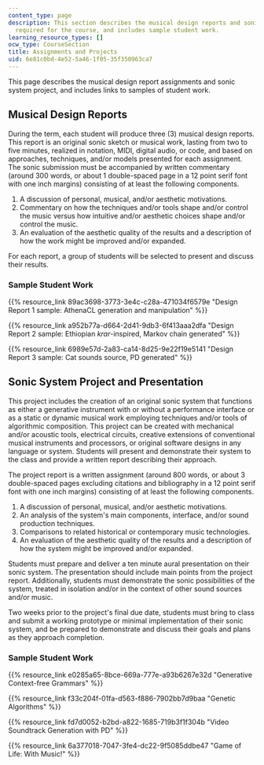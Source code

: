 ```yaml
---
content_type: page
description: This section describes the musical design reports and sonic system project
  required for the course, and includes sample student work.
learning_resource_types: []
ocw_type: CourseSection
title: Assignments and Projects
uid: 6e81c0bd-4e52-5a46-1f05-35f350963ca7
---
```


This page describes the musical design report assignments and sonic system project, and includes links to samples of student work.

Musical Design Reports
----------------------

During the term, each student will produce three (3) musical design reports. This report is an original sonic sketch or musical work, lasting from two to five minutes, realized in notation, MIDI, digital audio, or code, and based on approaches, techniques, and/or models presented for each assignment. The sonic submission must be accompanied by written commentary (around 300 words, or about 1 double-spaced page in a 12 point serif font with one inch margins) consisting of at least the following components.

1.  A discussion of personal, musical, and/or aesthetic motivations.
2.  Commentary on how the techniques and/or tools shape and/or control the music versus how intuitive and/or aesthetic choices shape and/or control the music.
3.  An evaluation of the aesthetic quality of the results and a description of how the work might be improved and/or expanded.

For each report, a group of students will be selected to present and discuss their results.

### Sample Student Work

{{% resource_link 89ac3698-3773-3e4c-c28a-471034f6579e "Design Report 1 sample: AthenaCL generation and manipulation" %}}

{{% resource_link a952b77a-d664-2d41-9db3-6f413aaa2dfa "Design Report 2 sample: Ethiopian _krar_\-inspired, Markov chain generated" %}}

{{% resource_link 6989e57d-2a83-ca14-8d25-9e22f19e5141 "Design Report 3 sample: Cat sounds source, PD generated" %}}

Sonic System Project and Presentation
-------------------------------------

This project includes the creation of an original sonic system that functions as either a generative instrument with or without a performance interface or as a static or dynamic musical work employing techniques and/or tools of algorithmic composition. This project can be created with mechanical and/or acoustic tools, electrical circuits, creative extensions of conventional musical instruments and processors, or original software designs in any language or system. Students will present and demonstrate their system to the class and provide a written report describing their approach.

The project report is a written assignment (around 800 words, or about 3 double-spaced pages excluding citations and bibliography in a 12 point serif font with one inch margins) consisting of at least the following components.

1.  A discussion of personal, musical, and/or aesthetic motivations.
2.  An analysis of the system's main components, interface, and/or sound production techniques.
3.  Comparisons to related historical or contemporary music technologies.
4.  An evaluation of the aesthetic quality of the results and a description of how the system might be improved and/or expanded.

Students must prepare and deliver a ten minute aural presentation on their sonic system. The presentation should include main points from the project report. Additionally, students must demonstrate the sonic possibilities of the system, treated in isolation and/or in the context of other sound sources and/or music.

Two weeks prior to the project's final due date, students must bring to class and submit a working prototype or minimal implementation of their sonic system, and be prepared to demonstrate and discuss their goals and plans as they approach completion.

### Sample Student Work

{{% resource_link e0285a65-8bce-669a-777e-a93b6267e32d "Generative Context-free Grammars" %}}

{{% resource_link f33c204f-01fa-d563-f886-7902bb7d9baa "Genetic Algorithms" %}}

{{% resource_link fd7d0052-b2bd-a822-1685-719b3f1f304b "Video Soundtrack Generation with PD" %}}

{{% resource_link 6a377018-7047-3fe4-dc22-9f5085ddbe47 "Game of Life: With Music!" %}}